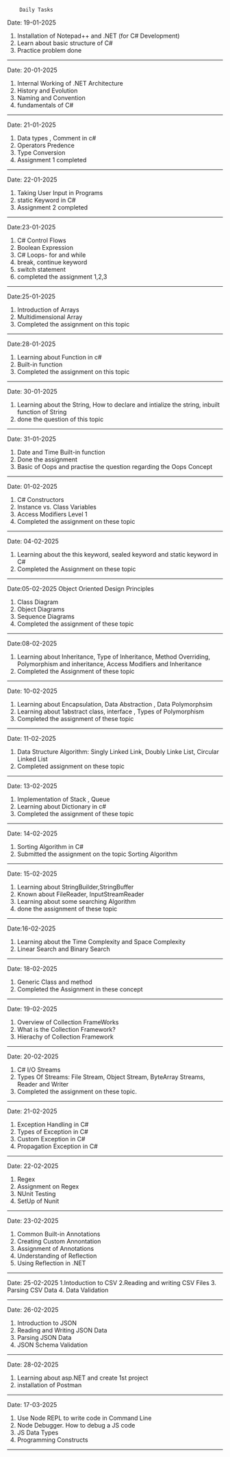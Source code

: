         Daily Tasks           
 Date: 19-01-2025 
 1. Installation of Notepad++ and .NET (for C# Development)<br>
 2. Learn about basic structure of C#
 3. Practice problem done
___________________________________________________________________________
 Date: 20-01-2025 
1. Internal Working of .NET Architecture 
2. History and Evolution
3. Naming and Convention 
4. fundamentals of C#
___________________________________________________________________________

 Date: 21-01-2025 
1. Data types , Comment in c#
2. Operators Predence
3. Type Conversion
4. Assignment 1 completed 
___________________________________________________________________________

 Date: 22-01-2025 
1. Taking User Input in Programs
2. static Keyword in C#
3. Assignment 2 completed
___________________________________________________________________________

 Date:23-01-2025 
1. C# Control Flows
2. Boolean Expression
3. C# Loops- for and while 
4. break, continue keyword 
5. switch statement
6. completed the assignment 1,2,3 
__________________________________________________________________________

 Date:25-01-2025 
1. Introduction of Arrays
2. Multidimensional Array
3. Completed the assignment on this topic
___________________________________________________________________________

 Date:28-01-2025
1. Learning about Function in c# 
2. Built-in function 
3. Completed the assignment on this topic 
___________________________________________________________________________
 Date: 30-01-2025 
1. Learning  about the String, How to declare and intialize the string, inbuilt function of String
2. done the question of this topic 
___________________________________________________________________________
Date: 31-01-2025 
1. Date and Time Built-in function
2. Done the assignment 
3. Basic of Oops and practise the question regarding the Oops Concept
___________________________________________________________________________
Date: 01-02-2025 
1. C# Constructors
2. Instance vs. Class Variables
3. Access Modifiers Level 1
4. Completed the assignment on these topic 
___________________________________________________________________________
 Date: 04-02-2025 
1. Learning about the this keyword, sealed keyword and static keyword in C#
2. Completed the Assignment on these topic
 ________________________________________________________________________
 Date:05-02-2025 
   Object Oriented Design Principles
1. Class Diagram
2. Object Diagrams
3. Sequence Diagrams
4. Completed the assignment of these topic
___________________________________________________________________________
 Date:08-02-2025 
1. Learning about Inheritance, Type of Inheritance, Method Overriding,
 Polymorphism and inheritance, Access Modifiers and Inheritance
2. Completed the Assignment of these topic
___________________________________________________________________________
 Date: 10-02-2025 
1. Learning about Encapsulation, Data Abstraction , Data Polymorphsim 
2. Learning about 1abstract class, interface , Types of Polymorphism 
3. Completed the assignment of these topic 
____________________________________________________________________________
 Date: 11-02-2025 
1. Data Structure Algorithm: Singly Linked Link, Doubly Linke List, 
Circular Linked List 
2. Completed assignment on these topic 
___________________________________________________________________________

 Date: 13-02-2025
1. Implementation of Stack , Queue 
2. Learning about Dictionary in c# 
3. Completed the assignment of these topic
____________________________________________________________________________
Date: 14-02-2025 
1. Sorting Algorithm in C# 
2. Submitted the assignment on the topic Sorting Algorithm 
____________________________________________________________________________
 Date: 15-02-2025
1. Learning about StringBuilder,StringBuffer
2. Known about FileReader, InputStreamReader
3. Learning about some searching Algorithm
4. done the assignment of these topic
___________________________________________________________________________
 Date:16-02-2025
1. Learning about the Time Complexity and Space Complexity 
2. Linear Search and Binary Search
____________________________________________________________________________
 Date: 18-02-2025
1. Generic Class and method
2. Completed the Assignment in these concept
_____________________________________________________________________________
  Date: 19-02-2025
1. Overview of Collection FrameWorks
2. What is the Collection Framework?
3. Hierachy of Collection Framework
________________________________________________________________________________ 
  Date: 20-02-2025
1. C# I/O Streams
2. Types Of Streams: File Stream, Object Stream, ByteArray Streams, Reader and Writer
3. Completed the assignment on these topic.
_______________________________________________________________________________
 Date: 21-02-2025
1. Exception Handling in C#
2. Types of Exception in C#
3. Custom Exception in C#
4. Propagation Exception in C#
_________________________________________________________________________________
 Date: 22-02-2025
1. Regex
2. Assignment on Regex
3. NUnit Testing
4. SetUp of Nunit
_________________________________________________________________________________
 Date: 23-02-2025
1. Common Built-in Annotations
2. Creating Custom Annontation
3. Assignment of Annotations
4. Understanding of Reflection
5. Using Reflection in .NET
__________________________________________________________________________________
 
 Date: 25-02-2025
1.Intoduction to CSV
2.Reading and writing CSV Files
3. Parsing CSV Data
4. Data Validation
______________________________________________________________________________
 Date: 26-02-2025
1. Introduction to JSON
2. Reading and Writing JSON Data
3. Parsing JSON Data
4. JSON Schema Validation
______________________________________________________________________________
 Date: 28-02-2025
1. Learning about asp.NET and create 1st project
2. installation of Postman
______________________________________________________________________________
 Date: 17-03-2025
1. Use Node REPL to write code in Command Line
2. Node Debugger. How to debug a JS code
3. JS Data Types
4. Programming Constructs
______________________________________________________________________________

